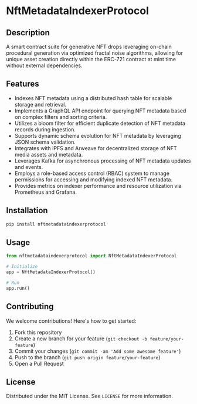 # NftMetadataIndexerProtocol

## Description

A smart contract suite for generative NFT drops leveraging on-chain procedural generation via optimized fractal noise algorithms, allowing for unique asset creation directly within the ERC-721 contract at mint time without external dependencies.

## Features

- Indexes NFT metadata using a distributed hash table for scalable storage and retrieval.
- Implements a GraphQL API endpoint for querying NFT metadata based on complex filters and sorting criteria.
- Utilizes a bloom filter for efficient duplicate detection of NFT metadata records during ingestion.
- Supports dynamic schema evolution for NFT metadata by leveraging JSON schema validation.
- Integrates with IPFS and Arweave for decentralized storage of NFT media assets and metadata.
- Leverages Kafka for asynchronous processing of NFT metadata updates and events.
- Employs a role-based access control (RBAC) system to manage permissions for accessing and modifying indexed NFT metadata.
- Provides metrics on indexer performance and resource utilization via Prometheus and Grafana.
## Installation

```bash
pip install nftmetadataindexerprotocol
```

## Usage

```python
from nftmetadataindexerprotocol import NftMetadataIndexerProtocol

# Initialize
app = NftMetadataIndexerProtocol()

# Run
app.run()
```

## Contributing

We welcome contributions! Here's how to get started:

1. Fork this repository
2. Create a new branch for your feature (`git checkout -b feature/your-feature`)
3. Commit your changes (`git commit -am 'Add some awesome feature'`)
4. Push to the branch (`git push origin feature/your-feature`)
5. Open a Pull Request

## License

Distributed under the MIT License. See `LICENSE` for more information.
